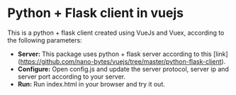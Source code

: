 # Python + Flask client in vuejs
This is a python + flask client created using VueJs and Vuex, according  to the following parameters:
- **Server:** This package uses python + flask server according to this [link] (https://github.com/nano-bytes/vuejs/tree/master/python-flask-client).
- **Configure:** Open config.js and update the server protocol, server ip and server port according to your server.
- **Run:** Run index.html in your browser and try it out.
